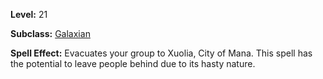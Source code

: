 <!-- TITLE: Spell: Evacuate: Xuolia -->
<!-- SUBTITLE:  -->

**Level:** 21

**Subclass:** [Galaxian](galaxian)

**Spell Effect:** Evacuates your group to Xuolia, City of Mana.  This spell has the potential to leave people behind due to its hasty nature.